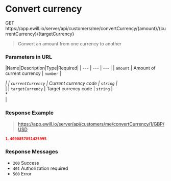 # Convert currency

<div class="method method-get">GET</div> <span class="url">https://app.ewill.io/server/api/customers/me/convertCurrency/{amount}/{currentCurrency}/{targetCurrency}</span>

> Convert an amount from one currency to another

### Parameters in URL

|Name|Description|Type|Required|
| --- | --- | --- |
| `amount` | Amount of current currency | `number` | <div class="required">*</div> |
| `currentCurrency` | Current currency code | `string` | <div class="required">*</div> |
| `targetCurrency` | Target currency code | `string` | <div class="required">*</div> |

### Response Example

> https://app.ewill.io/server/api/customers/me/convertCurrency/1/GBP/USD

```json
1.4090857851425995
```

### Response Messages

* `200` Success
* `401` Authorization required
* `500` Error
